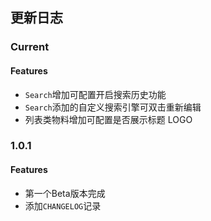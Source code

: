 ## 更新日志

### Current

#### Features

- `Search`增加可配置开启搜索历史功能
- `Search`添加的自定义搜索引擎可双击重新编辑
- 列表类物料增加可配置是否展示标题 LOGO

### 1.0.1

#### Features

- 第一个Beta版本完成
- 添加`CHANGELOG`记录

